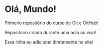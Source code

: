 # Olá, Mundo!
 Primeiro repositório do curso de Git e GitHub!

 Repositório criado durante uma aula ao vivo!

 Essa linha eu adicionei diretamente no site!
